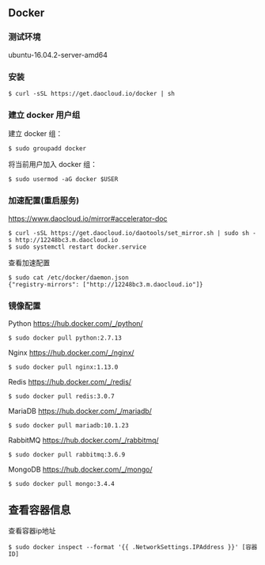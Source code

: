 ## Docker

### 测试环境
ubuntu-16.04.2-server-amd64

### 安装
```
$ curl -sSL https://get.daocloud.io/docker | sh
```

### 建立 docker 用户组
建立 docker 组：
```
$ sudo groupadd docker
```
将当前用户加入 docker 组：
```
$ sudo usermod -aG docker $USER
```

### 加速配置(重启服务)
https://www.daocloud.io/mirror#accelerator-doc
```
$ curl -sSL https://get.daocloud.io/daotools/set_mirror.sh | sudo sh -s http://12248bc3.m.daocloud.io
$ sudo systemctl restart docker.service
```
查看加速配置
```
$ sudo cat /etc/docker/daemon.json
{"registry-mirrors": ["http://12248bc3.m.daocloud.io"]}
```

### 镜像配置

Python
https://hub.docker.com/_/python/
```
$ sudo docker pull python:2.7.13
```

Nginx
https://hub.docker.com/_/nginx/
```
$ sudo docker pull nginx:1.13.0
```

Redis
https://hub.docker.com/_/redis/
```
$ sudo docker pull redis:3.0.7
```

MariaDB
https://hub.docker.com/_/mariadb/
```
$ sudo docker pull mariadb:10.1.23
```

RabbitMQ
https://hub.docker.com/_/rabbitmq/
```
$ sudo docker pull rabbitmq:3.6.9
```

MongoDB
https://hub.docker.com/_/mongo/
```
$ sudo docker pull mongo:3.4.4
```


## 查看容器信息

查看容器ip地址
```
$ sudo docker inspect --format '{{ .NetworkSettings.IPAddress }}' [容器ID]
```
